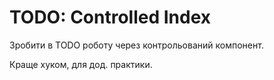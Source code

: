 #  TODO: Controlled Index

Зробити в TODO роботу через контрольований компонент.

Краще хуком, для дод. практики. 